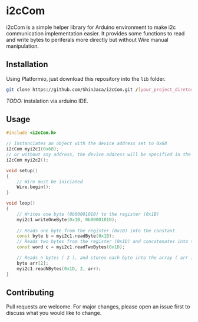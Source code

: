 # i2cCom

i2cCom is a simple helper library for Arduino environment to make i2c communication implementation easier.
It provides some functions to read and write bytes to periferals more directly but without Wire manual manipulation.

## Installation

Using Platformio, just download this repository into the `lib` folder.
```bash
git clone https://github.com/ShinJaca/i2cCom.git /[your_project_diretory]/lib/i2cCom
```
_TODO:_ instalation via arduino IDE.

## Usage

```c++
#include <i2cCom.h>

// Instanciates an object with the device address set to 0x68
i2cCom myi2c1(0x68);
// or without any address, the device address will be specified in the functions
i2cCom myi2c2();

void setup()
{
    // Wire must be iniciated
    Wire.begin();
}

void loop()
{
    // Writes one byte (0b00001010) to the register (0x1B)
    myi2c1.writeOneByte(0x1B, 0b00001010);
    
    // Reads one byte from the register (0x1B) into the constant
    const byte b = myi2c1.readByte(0x1B);
    // Reads two bytes from the register (0x1D) and concatenates into the constant
    const word c = myi2c1.readTwoBytes(0x1D);

    // Reads n bytes ( 2 ), and stores each byte into the array ( arr )
    byte arr[2];
    myi2c1.readNBytes(0x1D, 2, arr);
}
```

## Contributing
Pull requests are welcome. For major changes, please open an issue first to discuss what you would like to change.